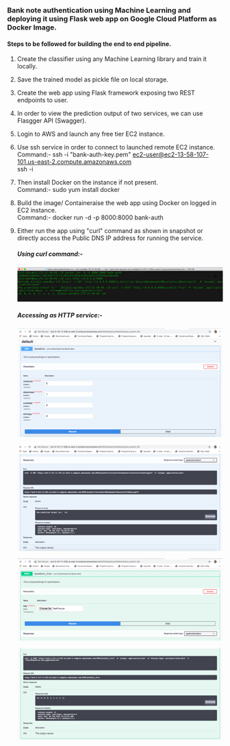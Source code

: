 ### Bank note authentication using Machine Learning and deploying it using Flask web app on Google Cloud Platform as Docker Image.

#### Steps to be followed for building the end to end pipeline.

1. Create the classifier using any Machine Learning library and train it locally.
2. Save the trained model as pickle file on local storage.
3. Create the web app using Flask framework exposing two REST endpoints to user.
4. In order to view the prediction output of two services, we can use Flasgger API (Swagger).
5. Login to AWS and launch any free tier EC2 instance.

6. Use ssh service in order to connect to launched remote EC2 instance. <br />
    Command:- ssh -i "bank-auth-key.pem" ec2-user@ec2-13-58-107-101.us-east-2.compute.amazonaws.com <br />
              ssh -i <keypair-file> <Public DNS IP>
    

7. Then install Docker on the instance if not present. <br />
    Command:- sudo yum install docker
    
8. Build the image/ Containeraise the web app using Docker on logged in EC2 instance. <br />
    Command:- docker run -d -p 8000:8000 bank-auth
    
9. Either run the app using "curl" command as shown in snapshot or directly access the Public DNS IP address for running the service.

    ##### Using curl command:-

    ![alt text](/bank_note_authentication_ml/images/pic1.png?raw=true)
    
    ##### Accessing as HTTP service:-
    
    ![alt text](/bank_note_authentication_ml/images/pic2.png?raw=true)
    
    ![alt text](/bank_note_authentication_ml/images/pic3.png?raw=true)
    
    ![alt text](/bank_note_authentication_ml/images/pic4.png?raw=true)
    
    ![alt text](/bank_note_authentication_ml/images/pic5.png?raw=true)





 

